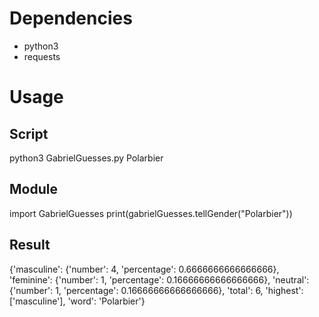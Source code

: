 # Dependencies
* python3
* requests

# Usage
## Script
python3 GabrielGuesses.py Polarbier
## Module
import GabrielGuesses
print(gabrielGuesses.tellGender("Polarbier"))
## Result
{'masculine': {'number': 4, 'percentage': 0.6666666666666666}, 'feminine': {'number': 1, 'percentage': 0.16666666666666666}, 'neutral': {'number': 1, 'percentage': 0.16666666666666666}, 'total': 6, 'highest': ['masculine'], 'word': 'Polarbier'}


